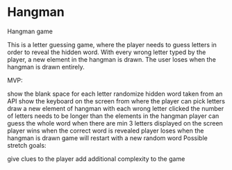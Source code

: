 # Hangman
Hangman game


This is a letter guessing game, where the player needs to guess letters in order to reveal the hidden word. With every wrong letter typed by the player, a new element in the hangman is drawn. The user loses when the hangman is drawn entirely.

MVP:

show the blank space for each letter
randomize hidden word taken from an API
show the keyboard on the screen from where the player can pick letters
draw a new element of hangman with each wrong letter clicked
the number of letters needs to be longer than the elements in the hangman
player can guess the whole word when there are min 3 letters displayed on the screen
player wins when the correct word is revealed
player loses when the hangman is drawn
game will restart with a new random word
Possible stretch goals:

give clues to the player
add additional complexity to the game
